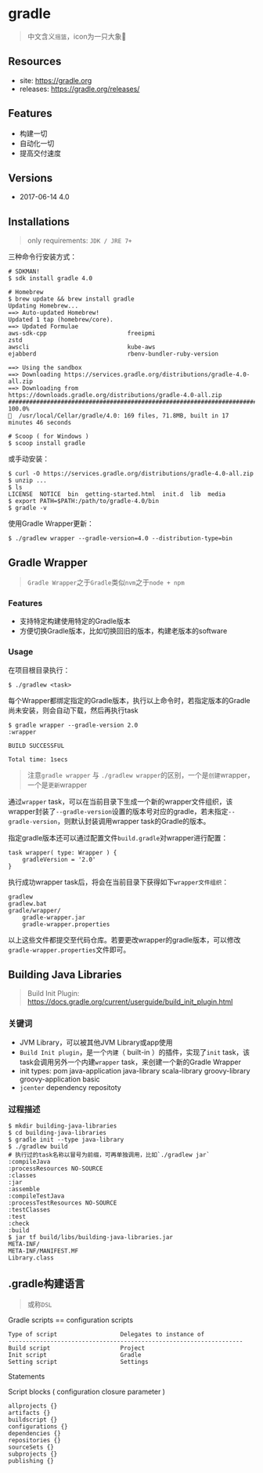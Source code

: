 # gradle

> 中文含义`摇篮`，icon为一只大象🐘

## Resources

* site: <https://gradle.org>
* releases: <https://gradle.org/releases/>


## Features

* 构建一切
* 自动化一切
* 提高交付速度



## Versions

* 2017-06-14 4.0


## Installations

> only requirements: `JDK / JRE 7+`

三种命令行安装方式：

    # SDKMAN!
    $ sdk install gradle 4.0

    # Homebrew
    $ brew update && brew install gradle
    Updating Homebrew...
    ==> Auto-updated Homebrew!
    Updated 1 tap (homebrew/core).
    ==> Updated Formulae
    aws-sdk-cpp                       freeipmi                          zstd
    awscli                            kube-aws
    ejabberd                          rbenv-bundler-ruby-version

    ==> Using the sandbox
    ==> Downloading https://services.gradle.org/distributions/gradle-4.0-all.zip
    ==> Downloading from https://downloads.gradle.org/distributions/gradle-4.0-all.zip
    ######################################################################## 100.0%
    🍺  /usr/local/Cellar/gradle/4.0: 169 files, 71.8MB, built in 17 minutes 46 seconds

    # Scoop ( for Windows )
    $ scoop install gradle

或手动安装：

    $ curl -O https://services.gradle.org/distributions/gradle-4.0-all.zip
    $ unzip ... 
    $ ls
    LICENSE  NOTICE  bin  getting-started.html  init.d  lib  media
    $ export PATH=$PATH:/path/to/gradle-4.0/bin  
    $ gradle -v

使用Gradle Wrapper更新：

    $ ./gradlew wrapper --gradle-version=4.0 --distribution-type=bin
    
    

## Gradle Wrapper

> `Gradle Wrapper`之于`Gradle`类似`nvm`之于`node + npm`

### Features

* 支持特定构建使用特定的Gradle版本
* 方便切换Gradle版本，比如切换回旧的版本，构建老版本的software

### Usage

在项目根目录执行： 

    $ ./gradlew <task>

每个Wrapper都绑定指定的Gradle版本，执行以上命令时，若指定版本的Gradle尚未安装，则会自动下载，然后再执行task

    $ gradle wrapper --gradle-version 2.0
    :wrapper

    BUILD SUCCESSFUL

    Total time: 1secs

> 注意`gradle wrapper` 与 `./gradlew wrapper`的区别，一个是`创建`wrapper，一个是`更新`wrapper

通过`wrapper` task，可以在当前目录下生成一个新的wrapper文件组织，该wrapper封装了`--gradle-version`设置的版本号对应的gradle，若未指定`--gradle-version`，则默认封装调用wrapper task的Gradle的版本。

指定gradle版本还可以通过配置文件`build.gradle`对wrapper进行配置：

    task wrapper( type: Wrapper ) {
        gradleVersion = '2.0'
    }

执行成功wrapper task后，将会在当前目录下获得如下`wrapper文件组织`：

    gradlew
    gradlew.bat
    gradle/wrapper/
        gradle-wrapper.jar
        gradle-wrapper.properties

以上这些文件都提交至代码仓库。若要更改wrapper的gradle版本，可以修改`gradle-wrapper.properties`文件即可。



## Building Java Libraries

> Build Init Plugin: <https://docs.gradle.org/current/userguide/build_init_plugin.html>

### 关键词 

* JVM Library，可以被其他JVM Library或app使用
* `Build Init plugin`，是一个`内建`（ built-in ）的插件，实现了`init` task，该task会调用另外一个内建`wrapper` task，来创建一个新的Gradle Wrapper
* init types: 
        pom
        java-application
        java-library
        scala-library
        groovy-library
        groovy-application
        basic
* `jcenter` dependency repositoty


### 过程描述

    $ mkdir building-java-libraries
    $ cd building-java-libraries
    $ gradle init --type java-library
    $ ./gradlew build
    # 执行过的task名称以冒号为前缀，可再单独调用，比如`./gradlew jar`
    :compileJava
    :processResources NO-SOURCE
    :classes
    :jar
    :assemble
    :compileTestJava
    :processTestResources NO-SOURCE
    :testClasses
    :test
    :check
    :build 
    $ jar tf build/libs/building-java-libraries.jar
    META-INF/
    META-INF/MANIFEST.MF
    Library.class





## .gradle构建语言

> 或称`DSL`

Gradle scripts == configuration scripts

    Type of script                  Delegates to instance of
    -------------------------------------------------------------------
    Build script                    Project
    Init script                     Gradle
    Setting script                  Settings


Statements

Script blocks ( configuration closure parameter )

    allprojects {}
    artifacts {}
    buildscript {}
    configurations {}
    dependencies {}
    repositories {}
    sourceSets {}
    subprojects {}
    publishing {}








